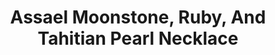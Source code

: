 ---
title: Assael Moonstone, Ruby, And Tahitian Pearl Necklace
description: |
  This elegant arrangement of luminous gemstones and Tahitian Pearls will be your go-to from day into night.
specs: |
  11.5 - 12.8mm Tahitian Natural Color Cultured Pearls, 78 carats of Moonstones and 32.88 carats of Rondelle Ruby beads, set in 18K Yellow Gold
images:
  - image_path: /uploads/assael-moonstone-ruby-and-tahitian-pearl-necklace.png
_category:
order_number: 9
categories:
  - necklaces
---